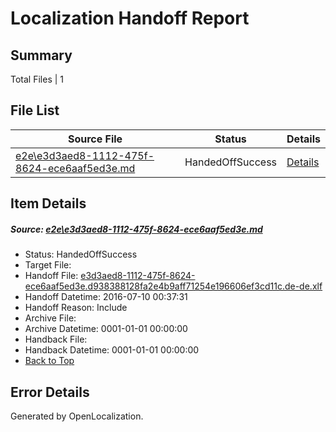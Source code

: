 # <a name='report-top'></a> Localization Handoff Report

## Summary
 Total Files | 1

## File List
 Source File | Status | Details 
 ----------- | ------ | ------- 
 [e2e\e3d3aed8-1112-475f-8624-ece6aaf5ed3e.md](https://github.com/OpenLocalizationTestOrg/oltest/blob/af053fa6039f5a7064497875061e47a025f87b5e/e2e/e3d3aed8-1112-475f-8624-ece6aaf5ed3e.md) | HandedOffSuccess | [Details](#ba8f46696b57cc7acb3e69fe65ff932a8d39fa191)

## Item Details
##### <a name='ba8f46696b57cc7acb3e69fe65ff932a8d39fa191'></a> Source: [e2e\e3d3aed8-1112-475f-8624-ece6aaf5ed3e.md](https://github.com/OpenLocalizationTestOrg/oltest/blob/af053fa6039f5a7064497875061e47a025f87b5e/e2e/e3d3aed8-1112-475f-8624-ece6aaf5ed3e.md)
* Status: HandedOffSuccess
* Target File: 
* Handoff File: [e3d3aed8-1112-475f-8624-ece6aaf5ed3e.d938388128fa2e4b9aff71254e196606ef3cd11c.de-de.xlf](https://github.com/OpenLocalizationTestOrg/olhandoff-e2e/blob/1fa4eeba6aa7fed4b2f727241ab3ae0797007b33/ol-handoff/OpenLocalizationTestOrg/oltest-dede-fly/ci/ht/e3d3aed8-1112-475f-8624-ece6aaf5ed3e.d938388128fa2e4b9aff71254e196606ef3cd11c.de-de.xlf)
* Handoff Datetime: 2016-07-10 00:37:31
* Handoff Reason: Include
* Archive File: 
* Archive Datetime: 0001-01-01 00:00:00
* Handback File: 
* Handback Datetime: 0001-01-01 00:00:00
* [Back to Top](#report-top)


## Error Details

Generated by OpenLocalization.
